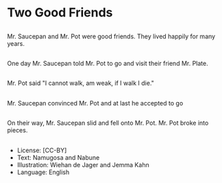 # Two Good Friends

##
Mr. Saucepan and Mr. Pot were good friends. They
lived happily for many years.

##
One day Mr. Saucepan told Mr. Pot to go and visit their friend Mr.
Plate.

##
Mr. Pot said "I cannot walk, am weak, if I walk I die."

##
Mr. Saucepan convinced Mr. Pot and at last he accepted to go

##
On their way, Mr. Saucepan slid and fell onto Mr. Pot. Mr. Pot broke
into pieces.

##
* License: [CC-BY]
* Text: Namugosa and Nabune
* Illustration: Wiehan de Jager and Jemma Kahn
* Language: English

